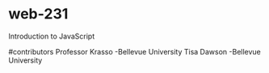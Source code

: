 # web-231
Introduction to JavaScript

#contributors
Professor Krasso -Bellevue University
Tisa Dawson -Bellevue University